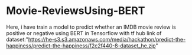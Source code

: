 # Movie-ReviewsUsing-BERT
Here, i have train a model to predict whether an IMDB movie review is positive or negative using BERT in Tensorflow with tf hub
link of dataset:"https://he-s3.s3.amazonaws.com/media/hackathon/predict-the-happiness/predict-the-happiness/f2c2f440-8-dataset_he.zip"
